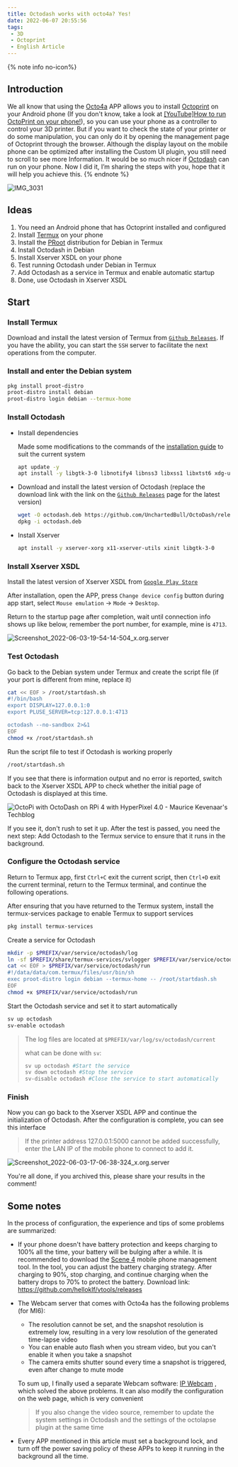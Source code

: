 ```yaml
---
title: Octodash works with octo4a? Yes!
date: 2022-06-07 20:55:56
tags: 
 - 3D
 - Octoprint
 - English Article
---
```


{% note info no-icon%}

## Introduction

We all know that using the [Octo4a](https://github.com/feelfreelinux/octo4a) APP allows you to install [Octoprint](https://octoprint.org/) on your Android phone (If you don't know, take a look at [[YouTube]How to run OctoPrint on your phone!](https://www.youtube.com/watch?v=74xdib_-X38&ab_channel=ThomasSanladerer)), so you can use your phone as a controller to control your 3D printer. But if you want to check the state of your printer or do some  manipulation, you can only do it by opening the management page of Octoprint through the browser. Although the display layout on the mobile phone can be optimized after installing the Custom UI plugin, you still need to scroll to see more Information. It would be so much nicer if [Octodash](https://unchartedbull.github.io/OctoDash/index.html) can run on your phone. Now I did it, I’m sharing the steps with you, hope that it will help you achieve this.
{% endnote %}

![IMG_3031](https://xiaoxx.oss-cn-beijing.aliyuncs.com/blog-img/use-octodash-on-your-android-phone/IMG_3031.jpeg)

<!--more-->

## Ideas

1. You need an Android phone that has Octoprint installed and configured
2. Install [Termux](https://termux.com/) on your phone
3. Install the [PRoot](https://wiki.termux.com/wiki/PRoot) distribution for Debian in Termux
4. Install Octodash in Debian
5. Install Xserver XSDL on your phone
6. Test running Octodash under Debian in Termux
7. Add Octodash as a service in Termux and enable automatic startup
8. Done, use Octodash in Xserver XSDL

## Start

### Install Termux

Download and install the latest version of Termux from [`Github Releases`](https://github.com/termux/termux-app/releases). If you have the ability, you can start the `SSH` server to facilitate the next operations from the computer.

### Install and enter the Debian system

```sh
pkg install proot-distro
proot-distro install debian
proot-distro login debian --termux-home
```

### Install Octodash

- Install dependencies

  Made some modifications to the commands of the [installation guide](https://github.com/UnchartedBull/OctoDash/wiki/Installation#manual-installation) to suit the current system

  ```sh
  apt update -y
  apt install -y libgtk-3-0 libnotify4 libnss3 libxss1 libxtst6 xdg-utils libatspi2.0-0 libuuid1 libsecret-1-0 libasound2 libgirepository-1.0-1 gir1.2-glib-2.0 libayatana-appindicator3-1
  ```

- Download and install the latest version of Octodash (replace the download link with the link on the [`Github Releases`](https://github.com/UnchartedBull/OctoDash/releases) page for the latest version)

  ```sh
  wget -O octodash.deb https://github.com/UnchartedBull/OctoDash/releases/download/v2.3.1/octodash_2.3.1_arm64.deb
  dpkg -i octodash.deb
  ```

- Install Xserver

  ```sh
  apt install -y xserver-xorg x11-xserver-utils xinit libgtk-3-0
  ```

### Install Xserver XSDL

Install the latest version of Xserver XSDL from [`Google Play Store`](https://play.google.com/store/apps/details?id=x.org.server)

After installation, open the APP, press `Change device config` button during app start, select `Mouse emulation` -> `Mode` -> `Desktop`.

Return to the startup page after completion, wait until connection info shows up like below, remember the port number, for example, mine is `4713`.

![Screenshot_2022-06-03-19-54-14-504_x.org.server](https://xiaoxx.oss-cn-beijing.aliyuncs.com/blog-img/use-octodash-on-your-android-phone/Screenshot_2022-06-03-19-54-14-504_x.org.server.jpg)

### Test Octodash

Go back to the Debian system under Termux and create the script file (if your port is different from mine, replace it)

```sh
cat << EOF > /root/startdash.sh
#!/bin/bash
export DISPLAY=127.0.0.1:0
export PLUSE_SERVER=tcp:127.0.0.1:4713

octodash --no-sandbox 2>&1
EOF
chmod +x /root/startdash.sh
```

Run the script file to test if Octodash is working properly

```sh
/root/startdash.sh
```

If you see that there is information output and no error is reported, switch back to the Xserver XSDL APP to check whether the initial page of Octodash is displayed at this time.

![OctoPi with OctoDash on RPi 4 with HyperPixel 4.0 - Maurice Kevenaar's  Techblog](https://xiaoxx.oss-cn-beijing.aliyuncs.com/blog-img/use-octodash-on-your-android-phone/332-OctoDashSetup-01.png)

If you see it, don't rush to set it up. After the test is passed, you need the next step: Add Octodash to the Termux service to ensure that it runs in the background.

### Configure the Octodash service

Return to Termux app, first `Ctrl+C` exit the current script, then `Ctrl+D` exit the current terminal, return to the Termux terminal, and continue the following operations.

After ensuring that you have returned to the Termux system, install the termux-services package to enable Termux to support services

```sh
pkg install termux-services
```

Create a service for Octodash

```sh
mkdir -p $PREFIX/var/service/octodash/log
ln -sf $PREFIX/share/termux-services/svlogger $PREFIX/var/service/octodash/log/run
cat << EOF > $PREFIX/var/service/octodash/run
#!/data/data/com.termux/files/usr/bin/sh
exec proot-distro login debian --termux-home -- /root/startdash.sh
EOF
chmod +x $PREFIX/var/service/octodash/run
```

Start the Octodash service and set it to start automatically

```sh
sv up octodash
sv-enable octodash
```

> The log files are located at `$PREFIX/var/log/sv/octodash/current`
>
> what can be done with `sv`:
>
> ```sh
> sv up octodash #Start the service 
> sv down octodash #Stop the service 
> sv-disable octodash #Close the service to start automatically
> ```

### Finish

Now you can go back to the Xserver XSDL APP and continue the initialization of Octodash. After the configuration is complete, you can see this interface

> If the printer address 127.0.0.1:5000 cannot be added successfully, enter the LAN IP of the mobile phone to connect to add it.

![Screenshot_2022-06-03-17-06-38-324_x.org.server](https://xiaoxx.oss-cn-beijing.aliyuncs.com/blog-img/use-octodash-on-your-android-phone/Screenshot_2022-06-03-17-06-38-324_x.org.server.jpg)

You're all done, if you archived this, please share your results in the comment!

## Some notes

In the process of configuration, the experience and tips of some problems are summarized:

- If your phone doesn't have battery protection and keeps charging to 100% all the time, your battery will be bulging after a while. It is recommended to download the [Scene 4](https://github.com/helloklf/vtools) mobile phone management tool. In the tool, you can adjust the battery charging strategy. After charging to 90%, stop charging, and continue charging when the battery drops to 70% to protect the battery. Download link: https://github.com/helloklf/vtools/releases

- The Webcam server that comes with Octo4a has the following problems (for MI6):

  - The resolution cannot be set, and the snapshot resolution is extremely low, resulting in a very low resolution of the generated time-lapse video
  - You can enable auto flash when you stream video, but you can't enable it when you take a snapshot
  - The camera emits shutter sound every time a snapshot is triggered, even after change to mute mode

  To sum up, I finally used a separate Webcam software: [IP Webcam](https://play.google.com/store/apps/details?id=com.pas.webcam) , which solved the above problems. It can also modify the configuration on the web page, which is very convenient

  > If you also change the video source, remember to update the system settings in Octodash and the settings of the octolapse plugin at the same time

- Every APP mentioned in this article must set a background lock, and turn off the power saving policy of these APPs to keep it running in the background all the time.
